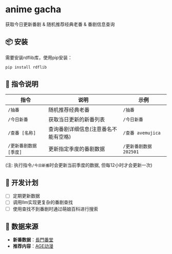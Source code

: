 # anime gacha  
获取今日更新番剧 & 随机推荐经典老番 & 番剧信息查询

## 📦 安装
需要安装rdflib库，使用pip安装：
```
pip install rdflib
```

## 📝 指令说明
| 指令                | 说明                | 示例               |
|---------------------|-------------------|------------------|
| `/抽番`             | 随机推荐经典老番          | `/抽番`            |
| `/今日新番`         | 获取当日更新的新番列表       | `/今日新番`          |
| `/查番 [名称]`      | 查询番剧详细信息(注意番名不能有空格) | `/查番 avemujica`  |
| `/更新番剧数据 [季度]`| 更新指定季度的番剧数据       | `/更新番剧数据 202501` |

(注: 执行指令`/今日新番`时会更新当前季度的数据, 但每12小时才会更新一次)

## 📅 开发计划
- [ ] 定期更新数据
- [ ] 调用llm实现更复杂的番剧查找
- [ ] 使用查找不到番剧时通过萌娘百科进行搜索

## 🔗 数据来源
- **新番数据**：[長門番堂](http://yuc.wiki/)
- **推荐内容**：[AGE动漫](https://github.com/agefanscom/website)

